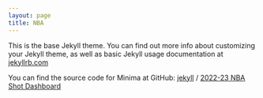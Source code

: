 ```yaml
---
layout: page
title: NBA
---
```


This is the base Jekyll theme. You can find out more info about customizing your Jekyll theme, as well as basic Jekyll usage documentation at [jekyllrb.com](https://jekyllrb.com/)

You can find the source code for Minima at GitHub:
[jekyll][jekyll-organization] /
[2022-23 NBA Shot Dashboard](https://calewilliams.shinyapps.io/FG_Dashboard/)




[jekyll-organization]: https://github.com/jekyll

